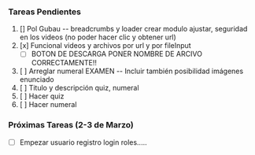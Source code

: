### Tareas Pendientes

1. [] Pol Gubau -- breadcrumbs y loader crear modulo ajustar, seguridad en los videos (no poder hacer clic y obtener url)
2. [x] Funcional videos y archivos por url y por fileInput
    - [ ] BOTON DE DESCARGA PONER NOMBRE DE ARCIVO CORRECTAMENTE!!
3. [ ] Arreglar numeral EXAMEN -- Incluir también posibilidad imágenes enunciado
4. [ ] Titulo y descripción quiz, numeral
5. [ ] Hacer quiz
6. [ ] Hacer numeral


### Próximas Tareas (2-3 de Marzo)

- [ ] Empezar usuario registro login roles.....
